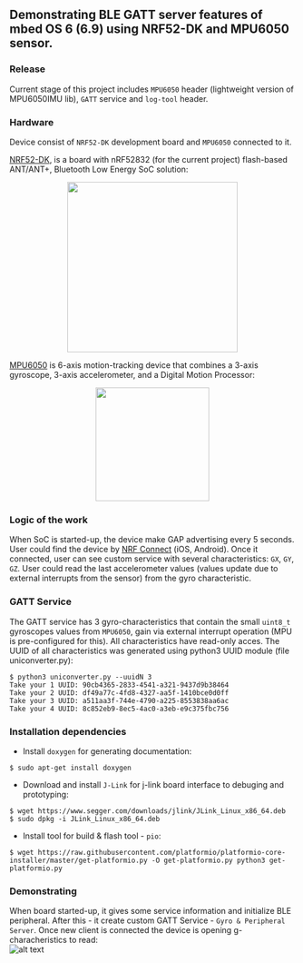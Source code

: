 ## Demonstrating BLE GATT server features of mbed OS 6 (6.9) using NRF52-DK and MPU6050 sensor.


### Release
Current stage of this project includes ``MPU6050`` header (lightweight version of MPU6050IMU lib), ``GATT`` service and ``log-tool`` header.


### Hardware
Device consist of ``NRF52-DK`` development board and ``MPU6050`` connected to it. 

[NRF52-DK](https://www.nordicsemi.com/Products/Development-hardware/nrf52-dk), is a board with nRF52832 (for the current project) flash-based ANT/ANT+, Bluetooth Low Energy SoC solution:

<p align="center">
    <img src="https://infocenter.nordicsemi.com/topic/ug_nrf52832_dk/UG/nrf52_DK/images/nrf52_dk_kit_content.png"
        height="300">
</p>

[MPU6050](https://invensense.tdk.com/wp-content/uploads/2015/02/MPU-6000-Register-Map1.pdf) is 6-axis motion-tracking device that combines a 3-axis gyroscope, 3-axis accelerometer, and a Digital Motion Processor:

<p align="center">
    <img src="https://3d-diy.ru/upload/resize_cache/webp/upload/medialibrary/46c/mpu-6050-01.webp"
        height="200">
</p>


### Logic of the work
When SoC is started-up, the device make GAP advertising every 5 seconds. User could find the device by [NRF Connect](https://www.nordicsemi.com/Products/Development-tools/nrf-connect-for-desktop) (iOS, Android). Once it connected, user can see custom service with several characteristics: ``GX``, ``GY``, ``GZ``. User could read the last accelerometer values (values update due to external interrupts from the sensor) from the gyro characteristic.


### GATT Service
The GATT service has 3 gyro-characteristics that contain the small ``uint8_t`` gyroscopes values from ``MPU6050``, gain via external interrupt operation (MPU is pre-configured for this). All characteristics have read-only acces. The UUID of all characteristics was generated using python3 UUID module (file uniconverter.py):
```
$ python3 uniconverter.py --uuidN 3
Take your 1 UUID: 90cb4365-2833-4541-a321-9437d9b38464
Take your 2 UUID: df49a77c-4fd8-4327-aa5f-1410bce0d0ff
Take your 3 UUID: a511aa3f-744e-4790-a225-8553838aa6ac
Take your 4 UUID: 8c852eb9-8ec5-4ac0-a3eb-e9c375fbc756
```


### Installation dependencies

* Install ``doxygen`` for generating documentation:
```
$ sudo apt-get install doxygen
```
* Download and install ``J-Link`` for j-link board interface to debuging and prototyping:
```
$ wget https://www.segger.com/downloads/jlink/JLink_Linux_x86_64.deb
$ sudo dpkg -i JLink_Linux_x86_64.deb
``` 
* Install tool for build & flash tool - ``pio``: 
```
$ wget https://raw.githubusercontent.com/platformio/platformio-core-installer/master/get-platformio.py -O get-platformio.py python3 get-platformio.py
```


### Demonstrating

When board started-up, it gives some service information and initialize BLE peripheral. After this - it create custom GATT Service - ``Gyro & Peripheral Server``. Once new client is connected the device is opening g-characheristics to read:  
![alt text](https://github.com/kvant666ubl/NRF-Gyro-Demo/blob/master/demo.png?raw=true)